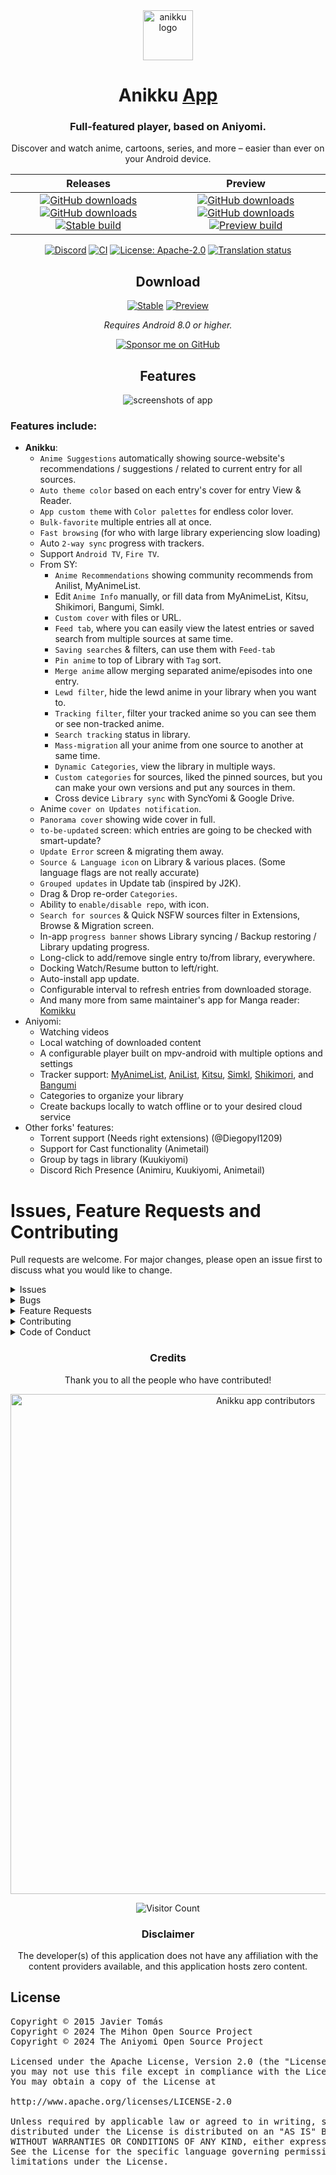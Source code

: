 <div align="center">

<a href="https://anikku-app.github.io">
    <img src="./.github/assets/icon.png" alt="anikku logo" title="anikku logo" width="80"/>
</a>

# Anikku [App](#)

### Full-featured player, based on Aniyomi.
Discover and watch anime, cartoons, series, and more – easier than ever on your Android device.

| Releases | Preview |
|----------|---------|
| <div align="center"> [![GitHub downloads](https://img.shields.io/github/downloads/komikku-app/anikku/latest/total?label=Latest%20Downloads&labelColor=27303D&color=0D1117&logo=github&logoColor=FFFFFF&style=flat)](https://github.com/komikku-app/anikku/releases/latest) [![GitHub downloads](https://img.shields.io/github/downloads/komikku-app/anikku/total?label=Total%20Downloads&labelColor=27303D&color=0D1117&logo=github&logoColor=FFFFFF&style=flat)](https://github.com/komikku-app/anikku/releases) [![Stable build](https://img.shields.io/github/actions/workflow/status/komikku-app/anikku/build_release.yml?labelColor=27303D&label=Stable&labelColor=06599d&color=043b69)](https://github.com/komikku-app/anikku/actions/workflows/build_release.yml) | <div align="center"> [![GitHub downloads](https://img.shields.io/github/downloads/komikku-app/anikku-preview/latest/total?label=Latest%20Downloads&labelColor=27303D&color=0D1117&logo=github&logoColor=FFFFFF&style=flat)](https://github.com/komikku-app/anikku-preview/releases/latest) [![GitHub downloads](https://img.shields.io/github/downloads/komikku-app/anikku-preview/total?label=Total%20Downloads&labelColor=27303D&color=0D1117&logo=github&logoColor=FFFFFF&style=flat)](https://github.com/komikku-app/anikku-preview/releases) [![Preview build](https://img.shields.io/github/actions/workflow/status/komikku-app/anikku-preview/build_app.yml?labelColor=27303D&label=Preview&labelColor=2c2c47&color=1c1c39)](https://github.com/komikku-app/anikku-preview/actions/workflows/build_app.yml) |

[![Discord](https://img.shields.io/discord/1242381704459452488.svg?label=&labelColor=6A7EC2&color=7389D8&logo=discord&logoColor=FFFFFF)](https://discord.gg/85jB7V5AJR)
[![CI](https://img.shields.io/github/actions/workflow/status/komikku-app/anikku/build_push.yml?labelColor=27303D&label=CI)](https://github.com/komikku-app/anikku/actions/workflows/build_push.yml)
[![License: Apache-2.0](https://img.shields.io/github/license/komikku-app/anikku?labelColor=27303D&color=0877d2)](/LICENSE)
[![Translation status](https://hosted.weblate.org/widget/komikku-app/anikku/svg-badge.svg)](https://hosted.weblate.org/projects/komikku-app/anikku/)

## Download

[![Stable](https://img.shields.io/github/release/komikku-app/anikku.svg?maxAge=3600&label=Stable&labelColor=06599d&color=043b69)](https://github.com/komikku-app/anikku/releases/latest)
[![Preview](https://img.shields.io/github/v/release/komikku-app/anikku-preview.svg?maxAge=3600&label=Preview&labelColor=2c2c47&color=1c1c39)](https://github.com/komikku-app/anikku-preview/releases/latest)

*Requires Android 8.0 or higher.*

[![Sponsor me on GitHub](https://custom-icon-badges.demolab.com/badge/-Sponsor-ea4aaa?style=for-the-badge&logo=heart&logoColor=white)](https://github.com/sponsors/cuong-tran "Sponsor me on GitHub")

## Features

![screenshots of app](./.github/readme-images/screens.png)

<div align="left">

### Features include:

* **Anikku**:
  * `Anime Suggestions` automatically showing source-website's recommendations / suggestions / related to current entry for all sources.
  * `Auto theme color` based on each entry's cover for entry View & Reader.
  * `App custom theme` with `Color palettes` for endless color lover.
  * `Bulk-favorite` multiple entries all at once.
  * `Fast browsing` (for who with large library experiencing slow loading)
  * Auto `2-way sync` progress with trackers.
  * Support `Android TV`, `Fire TV`.
  * From SY:
    * `Anime Recommendations` showing community recommends from Anilist, MyAnimeList.
    * Edit `Anime Info` manually, or fill data from MyAnimeList, Kitsu, Shikimori, Bangumi, Simkl.
    * `Custom cover` with files or URL.
    * `Feed tab`, where you can easily view the latest entries or saved search from multiple sources at same time.
    * `Saving searches` & filters, can use them with `Feed-tab`
    * `Pin anime` to top of Library with `Tag` sort.
    * `Merge anime` allow merging separated anime/episodes into one entry.
    * `Lewd filter`, hide the lewd anime in your library when you want to.
    * `Tracking filter`, filter your tracked anime so you can see them or see non-tracked anime.
    * `Search tracking` status in library.
    * `Mass-migration` all your anime from one source to another at same time.
    * `Dynamic Categories`, view the library in multiple ways.
    * `Custom categories` for sources, liked the pinned sources, but you can make your own versions and put any sources in them.
    * Cross device `Library sync` with SyncYomi & Google Drive.
  * Anime `cover on Updates notification`.
  * `Panorama cover` showing wide cover in full.
  * `to-be-updated` screen: which entries are going to be checked with smart-update?
  * `Update Error` screen & migrating them away.
  * `Source & Language icon` on Library & various places. (Some language flags are not really accurate)
  * `Grouped updates` in Update tab (inspired by J2K).
  * Drag & Drop re-order `Categories`.
  * Ability to `enable/disable repo`, with icon.
  * `Search for sources` & Quick NSFW sources filter in Extensions, Browse & Migration screen.
  * In-app `progress banner` shows Library syncing / Backup restoring / Library updating progress.
  * Long-click to add/remove single entry to/from library, everywhere.
  * Docking Watch/Resume button to left/right.
  * Auto-install app update.
  * Configurable interval to refresh entries from downloaded storage.
  * And many more from same maintainer's app for Manga reader: [Komikku](https://github.com/komikku-app/komikku)
* Aniyomi:
  * Watching videos
  * Local watching of downloaded content
  * A configurable player built on mpv-android with multiple options and settings
  * Tracker support: [MyAnimeList](https://myanimelist.net/), [AniList](https://anilist.co/), [Kitsu](https://kitsu.app/), [Simkl](https://simkl.in/), [Shikimori](https://shikimori.one), and [Bangumi](https://bgm.tv/)
  * Categories to organize your library
  * Create backups locally to watch offline or to your desired cloud service
* Other forks' features:
  * Torrent support (Needs right extensions) (@Diegopyl1209)
  * Support for Cast functionality (Animetail)
  * Group by tags in library (Kuukiyomi)
  * Discord Rich Presence (Animiru, Kuukiyomi, Animetail)

# Issues, Feature Requests and Contributing

Pull requests are welcome. For major changes, please open an issue first to discuss what you would like to change.

<details><summary>Issues</summary>

[Website](https://anikku-app.github.io/)

1. **Before reporting a new issue, take a look at the [FAQ](https://anikku-app.github.io/docs/faq/general), the [changelog](https://github.com/komikku-app/anikku/releases) and the already opened [issues](https://github.com/komikku-app/anikku/issues).**
2. If you are unsure, ask here: [![Discord](https://img.shields.io/discord/1242381704459452488.svg?label=&labelColor=6A7EC2&color=7389D8&logo=discord&logoColor=FFFFFF)](https://discord.gg/85jB7V5AJR)

</details>

<details><summary>Bugs</summary>

* Include version (More → About → Version)
 * If not latest, try updating, it may have already been solved
 * Preview version is equal to the number of commits as seen on the main page
* Include steps to reproduce (if not obvious from description)
* Include screenshot (if needed)
* If it could be device-dependent, try reproducing on another device (if possible)
* Don't group unrelated requests into one issue

Use the [issue forms](https://github.com/komikku-app/anikku/issues/new/choose) to submit a bug.

</details>

<details><summary>Feature Requests</summary>

* Write a detailed issue, explaining what it should do or how.
* Include screenshot (if needed).
</details>

<details><summary>Contributing</summary>

See [CONTRIBUTING.md](./CONTRIBUTING.md).
</details>

<details><summary>Code of Conduct</summary>

See [CODE_OF_CONDUCT.md](./CODE_OF_CONDUCT.md).
</details>

</div>

### Credits

Thank you to all the people who have contributed!

<a href="https://github.com/komikku-app/anikku/graphs/contributors">
    <img src="https://contrib.rocks/image?repo=aniyomiorg/aniyomi" alt="Anikku app contributors" title="Anikku app contributors" width="800"/>
</a>

![Visitor Count](https://count.getloli.com/get/@komikku-app?theme=capoo-2)

### Disclaimer

The developer(s) of this application does not have any affiliation with the content providers available, and this application hosts zero content.

<div align="left">

## License

<pre>
Copyright © 2015 Javier Tomás
Copyright © 2024 The Mihon Open Source Project
Copyright © 2024 The Aniyomi Open Source Project

Licensed under the Apache License, Version 2.0 (the "License");
you may not use this file except in compliance with the License.
You may obtain a copy of the License at

http://www.apache.org/licenses/LICENSE-2.0

Unless required by applicable law or agreed to in writing, software
distributed under the License is distributed on an "AS IS" BASIS,
WITHOUT WARRANTIES OR CONDITIONS OF ANY KIND, either express or implied.
See the License for the specific language governing permissions and
limitations under the License.
</pre>

</div>
